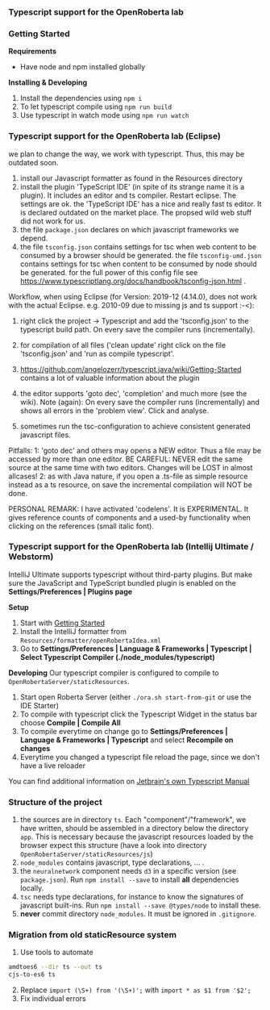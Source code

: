 ### Typescript support for the OpenRoberta lab

### Getting Started

**Requirements**
* Have node and npm installed globally

**Installing & Developing**
1. Install the dependencies using `npm i`
2. To let typescript compile using `npm run build`
3. Use typescript in watch mode using `npm run watch`

### Typescript support for the OpenRoberta lab (Eclipse)

we plan to change the way, we work with typescript. Thus, this may be outdated soon.

1. install our Javascript formatter as found in the Resources directory
2. install the plugin 'TypeScript IDE' (in spite of its strange name it is a plugin). It includes an editor and ts compiler. Restart eclipse. The settings are ok.
   the 'TypeScript IDE' has a nice and really fast ts editor. It is declared outdated on the market place. The propsed wild web stuff did not work for us.
3. the file `package.json` declares on which javascript frameworks we depend.
4. the file `tsconfig.json` contains settings for tsc when web content to be consumed by a browser should be generated.
   the file `tsconfig-umd.json` contains settings for tsc when content to be consumed by node should be generated.
   for the full power of this config file see https://www.typescriptlang.org/docs/handbook/tsconfig-json.html .

Workflow, when using Eclipse (for Version: 2019-12 (4.14.0), does not work with the actual Eclipse. e.g. 2010-09 due to missing js and ts support :-<):

1. right click the project -> Typescript and add the 'tsconfig.json' to the typescript build path. On every save the compiler runs (incrementally).
2. for compilation of all files ('clean update' right click on the file 'tsconfig.json' and 'run as compile typescript'.
3. https://github.com/angelozerr/typescript.java/wiki/Getting-Started contains a lot of valuable information about the plugin

4. the editor supports 'goto dec', 'completion' and much more (see the wiki). Note (again): On every save the compiler runs (incrementally) and shows all errors
   in the 'problem view'. Click and analyse.
5. sometimes run the tsc-configuration to achieve consistent generated javascript files.

Pitfalls:
1: 'goto dec' and others may opens a NEW editor. Thus a file may be accessed by more than one editor.
   BE CAREFUL: NEVER edit the same source at the same time with two editors. Changes will be LOST in almost allcases!
2: as with Java nature, if you open a .ts-file as simple resource instead as a ts resource, on save the incremental compilation will NOT be done.

PERSONAL REMARK: I have activated 'codelens'. It is EXPERIMENTAL. It gives reference counts of components and a used-by functionality when clicking on the
    references (small italic font).


### Typescript support for the OpenRoberta lab (Intellij Ultimate / Webstorm)
IntelliJ Ultimate supports typescript without third-party plugins.
But make sure the JavaScript and TypeScript bundled plugin is enabled on the **Settings/Preferences | Plugins page**

**Setup**
1. Start with [Getting Started](#getting-started)
2. Install the IntelliJ formatter from `Resources/formatter/openRobertaIdea.xml`
2. Go to **Settings/Preferences | Language & Frameworks | Typescript | Select Typescript Compiler (./node_modules/typescript)**

**Developing**
Our typescript compiler is configured to compile to `OpenRobertaServer/staticResources`. 

1. Start open Roberta Server (either `./ora.sh start-from-git` or use the IDE Starter)
2. To compile with typescript click the Typescript Widget in the status bar choose **Compile | Compile All**
3. To compile everytime on change go to **Settings/Preferences | Language & Frameworks | Typescript** and select **Recompile on changes**
4. Everytime you changed a typescript file reload the page, since we don't have a live reloader

You can find additional information on [Jetbrain's own Typescript Manual](https://www.jetbrains.com/help/idea/compiling-typescript-to-javascript.html#ts_compiler_compile_code)

### Structure of the project

1. the sources are in directory `ts`. Each "component"/"framework", we have written, should be assembled in a directory below the directory `app`. This is necessary
   because the javascript resources loaded by the browser expect this structure (have a look into directory `OpenRobertaServer/staticResources/js`)
2. `node_modules` contains javascript, type declarations, ... .
3. the `neuralnetwork` component needs `d3` in a specific version (see `package.json`).  Run `npm install --save` to install **all** dependencies locally.
4. `tsc` needs type declarations, for instance to know the signatures of javascript built-ins. Run `npm install --save @types/node` to install these.
5. **never** commit directory `node_modules`. It must be ignored in `.gitignore`.

### Migration from old staticResource system

1. Use tools to automate
```bash
amdtoes6 --dir ts --out ts
cjs-to-es6 ts
```
2. Replace
   `import (\S+) from '(\S+)';`
   with
   `import * as $1 from '$2';`
3. Fix individual errors